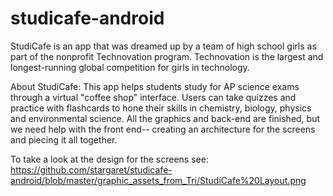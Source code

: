 studicafe-android
=================
StudiCafe is an app that was dreamed up by a team of high school girls as part of the nonprofit Technovation program. Technovation is the largest and longest-running global competition for girls in technology.

About StudiCafe: This app helps students study for AP science exams through a virtual "coffee shop" interface. Users can take quizzes and practice with flashcards to hone their skills in chemistry, biology, physics and environmental science. All the graphics and back-end are finished, but we need help with the front end-- creating an architecture for the screens and piecing it all together.

To take a look at the design for the screens see: https://github.com/stargaret/studicafe-android/blob/master/graphic_assets_from_Tri/StudiCafe%20Layout.png
